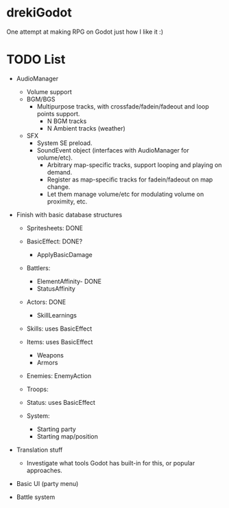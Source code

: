 # drekiGodot
One attempt at making RPG on Godot just how I like it :)

# TODO List
- AudioManager
	- Volume support
	- BGM/BGS
		- Multipurpose tracks, with crossfade/fadein/fadeout and loop points support.
			- N BGM tracks
			- N Ambient tracks (weather)
	- SFX
		- System SE preload.
		- SoundEvent object (interfaces with AudioManager for volume/etc).
			- Arbitrary map-specific tracks, support looping and playing on demand.
			- Register as map-specific tracks for fadein/fadeout on map change.
			- Let them manage volume/etc for modulating volume on proximity, etc.

- Finish with basic database structures
	- Spritesheets: DONE
	- BasicEffect: DONE?
		- ApplyBasicDamage
	- Battlers:
		- ElementAffinity- DONE
		- StatusAffinity
	- Actors: DONE
		- SkillLearnings
	- Skills: uses BasicEffect
		
	- Items: uses BasicEffect
		- Weapons
		- Armors
	- Enemies: 
		EnemyAction
	- Troops:
	- Status: uses BasicEffect
	- System:
		- Starting party
		- Starting map/position

- Translation stuff
	- Investigate what tools Godot has built-in for this, or popular approaches.

- Basic UI (party menu)

- Battle system
